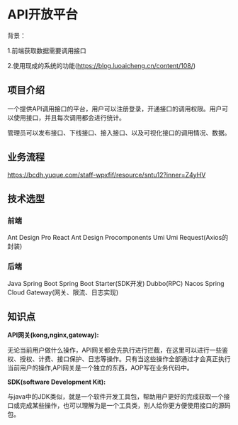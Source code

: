 # API开放平台

背景：

1.前端获取数据需要调用接口

2.使用现成的系统的功能(https://blog.luoaicheng.cn/content/108/)

## 项目介绍

一个提供API调用接口的平台，用户可以注册登录，开通接口的调用权限。用户可以使用接口，并且每次调用都会进行统计。

管理员可以发布接口、下线接口、接入接口、以及可视化接口的调用情况、数据。

## 业务流程

https://bcdh.yuque.com/staff-wpxfif/resource/sntu12?inner=Z4yHV

## 技术选型

### 前端

Ant Design Pro
React
Ant Design Procomponents
Umi
Umi Request(Axios的封装)

### 后端

Java Spring Boot
Spring Boot Starter(SDK开发)
Dubbo(RPC)
Nacos
Spring Cloud Gateway(网关、限流、日志实现)































## 知识点

**API网关(kong,nginx,gateway):**

无论当前用户做什么操作，API网关都会先执行进行拦截，在这里可以进行一些鉴权、授权、计费、接口保护、日志等操作。只有当这些操作全部通过才会真正执行当前用户的操作,API网关是一个独立的东西，AOP写在业务代码中。

**SDK(software Development Kit):**

与java中的JDK类似，就是一个软件开发工具包，帮助用户更好的完成获取一个接口或完成某些操作，也可以理解为是一个工具类，别人给你更方便使用接口的源码包。